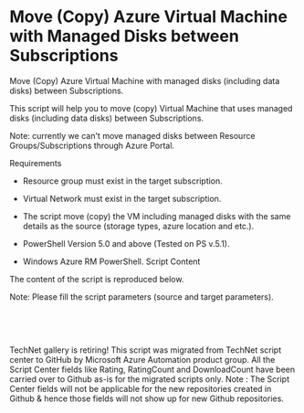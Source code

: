 ﻿Move (Copy) Azure Virtual Machine with Managed Disks between Subscriptions
==========================================================================

            

Move (Copy) Azure Virtual Machine with managed disks (including data disks) between Subscriptions.


This script will help you to move (copy) Virtual Machine that uses managed disks (including data disks) between Subscriptions.


Note: currently we can't move managed disks between Resource Groups/Subscriptions through Azure Portal.

Requirements

  *  Resource group must exist in the target subscription. 
  *  Virtual Network must exist in the target subscription. 
  *  The script move (copy) the VM including managed disks with the same details as the source (storage types, azure location and etc.).

  *  PowerShell Version 5.0 and above (Tested on PS v.5.1). 
  *  Windows Azure RM PowerShell. 
Script Content

The content of the script is reproduced below.


Note: Please fill the script parameters (source and target parameters).


 

 

        
    
TechNet gallery is retiring! This script was migrated from TechNet script center to GitHub by Microsoft Azure Automation product group. All the Script Center fields like Rating, RatingCount and DownloadCount have been carried over to Github as-is for the migrated scripts only. Note : The Script Center fields will not be applicable for the new repositories created in Github & hence those fields will not show up for new Github repositories.
